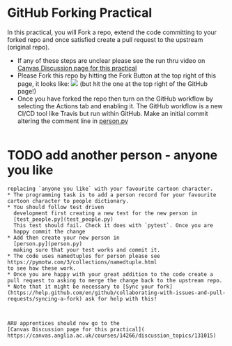 # GitHub Forking Practical 

In this practical, you will Fork a repo, extend the code committing to your forked repo and once satisfied create a pull request to the upstream (original repo). 

* If any of these steps are unclear please see the run thru video on
  [Canvas Discussion page for this practical](
  https://canvas.anglia.ac.uk/courses/14266/discussion_topics/131015)
* Please Fork this repo by hitting the Fork Button at the top right of this 
  page, it looks like:
  <img src="https://aru-bioinf-ibds.github.io/images/GitHub_fork_button.png">
  (but hit the one at the top right of the GitHub page!)
* Once you have forked the repo then turn on the GitHub workflow by
  selecting the Actions tab and enabling it. The GitHub workflow is a
  new CI/CD tool like Travis but run within GitHub. 
  Make an initial commit altering the comment line in [person.py](person.py)
  ```python
# TODO add another person - anyone you like
  ```
  replacing `anyone you like` with your favourite cartoon character.
* The programming task is to add a person record for your favourite 
  cartoon character to people dictionary. 
  * You should follow test driven 
    development first creating a new test for the new person in 
    [test_people.py](test_people.py)
    This test should fail. Check it does with `pytest`. Once you are
    happy commit the change
  * Add then create your new person in
    [person.py](person.py)
    making sure that your test works and commit it.
* The code uses namedtuples for person please see 
  https://pymotw.com/3/collections/namedtuple.html
  to see how these work.
* Once you are happy with your great addition to the code create a
  pull request to asking to merge the change back to the upstream repo.
* Note that it might be necessary to [Sync your fork](https://help.github.com/en/github/collaborating-with-issues-and-pull-requests/syncing-a-fork) ask for help with this!



ARU apprentices should now go to the 
[Canvas Discussion page for this practical](
https://canvas.anglia.ac.uk/courses/14266/discussion_topics/131015)
